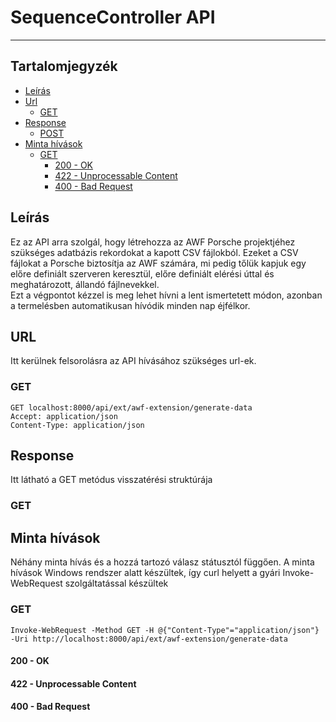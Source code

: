 # SequenceController API
<hr>

## Tartalomjegyzék
- [Leírás](#leírás)
- [Url](#url)
    - [GET](#get)
- [Response](#response)
    - [POST](#get-1)
- [Minta hívások](#minta-hívások)
    - [GET](#get-2)
        - [200 - OK](#200---ok)
        - [422 - Unprocessable Content](#422---unprocessable-content)
        - [400 - Bad Request](#400---bad-request)

## Leírás
Ez az API arra szolgál, hogy létrehozza az AWF Porsche projektjéhez szükséges adatbázis rekordokat a kapott CSV
fájlokból. Ezeket a CSV fájlokat a Porsche biztosítja az AWF számára, mi pedig tőlük kapjuk egy előre definiált
szerveren keresztül, előre definiált elérési úttal és meghatározott, állandó fájlnevekkel.<br />
Ezt a végpontot kézzel is meg lehet hívni a lent ismertetett módon, azonban a termelésben automatikusan hívódik minden
nap éjfélkor.

## URL
Itt kerülnek felsorolásra az API hívásához szükséges url-ek.

### GET
```
GET localhost:8000/api/ext/awf-extension/generate-data
Accept: application/json
Content-Type: application/json
```

## Response
Itt látható a GET metódus visszatérési struktúrája

### GET

## Minta hívások
Néhány minta hívás és a hozzá tartozó válasz státusztól függően.
A minta hívások Windows rendszer alatt készültek, így curl helyett a gyári Invoke-WebRequest szolgáltatással készültek

### GET
`Invoke-WebRequest -Method GET -H @{"Content-Type"="application/json"} -Uri http://localhost:8000/api/ext/awf-extension/generate-data`

#### 200 - OK

#### 422 - Unprocessable Content

#### 400 - Bad Request
